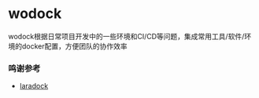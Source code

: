 # wodock
wodock根据日常项目开发中的一些环境和CI/CD等问题，集成常用工具/软件/环境的docker配置，方便团队的协作效率

### 鸣谢参考
- [laradock](https://github.com/laradock/laradock)
